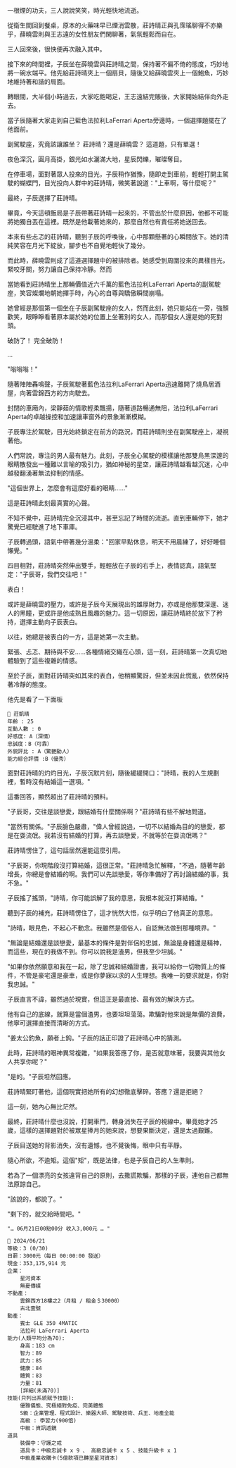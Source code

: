 一根煙的功夫，三人說說笑笑，時光輕快地流逝。

從衛生間回到餐桌，原本的火藥味早已煙消雲散，莊詩晴正與孔霈瑤聊得不亦樂乎，薛曉雲則與王志遠的女性朋友們閑聊著，氣氛輕鬆而自在。

三人回來後，很快便再次融入其中。

接下來的時間裡，子辰坐在薛曉雲與莊詩晴之間，保持著不偏不倚的態度，巧妙地將一碗水端平。他先給莊詩晴夾上一個扇貝，隨後又給薛曉雲夾上一個鮑魚，巧妙地維持著和諧的局面。

轉眼間，大半個小時過去，大家吃飽喝足，王志遠結完賬後，大家開始結伴向外走去。

當子辰隨著大家走到自己藍色法拉利LaFerrari Aperta旁邊時，一個選擇題擺在了他面前。

副駕駛座，究竟該讓誰坐？
莊詩晴？還是薛曉雲？
這道題，只有單選！

夜色深沉，圓月高掛，銀光如水灑滿大地，星辰閃爍，璀璨奪目。

在停車場，面對著眾人投來的目光，子辰稍作猶豫，隨即走到車前，輕輕打開主駕駛的蝴蝶門，目光投向人群中的莊詩晴，微笑著說道："上車啊，等什麼呢？"

最終，子辰選擇了莊詩晴。

畢竟，今天這頓飯局是子辰帶著莊詩晴一起來的，不管出於什麼原因，他都不可能將她獨自丟在這裡。既然是他載著她來的，那麼自然也有責任將她送回去。

本來有些忐忑的莊詩晴，聽到子辰的呼喚後，心中那顆懸著的心瞬間放下。她的清純笑容在月光下綻放，腳步也不自覺地輕快了幾分。

而此時，薛曉雲則成了這道選擇題中的被排除者。她感受到周圍投來的異樣目光，緊咬牙關，努力讓自己保持冷靜。然而

當她看到莊詩晴坐上那輛價值近六千萬的藍色法拉利LaFerrari Aperta的副駕駛座，笑容燦爛地朝她揮手時，內心的自尊與驕傲瞬間崩塌。

她曾經是那個第一個坐在子辰副駕駛座的女人，然而此刻，她只能站在一旁，強顏歡笑，眼睜睜看著原本屬於她的位置上坐著別的女人，而那個女人還是她的死對頭。

破防了！
完全破防！

...

"嗡嗡嗡！"

隨著陣陣轟鳴聲，子辰駕駛著藍色法拉利LaFerrari Aperta迅速離開了燒鳥居酒屋，向著雲錦西方的方向駛去。

封閉的車廂內，梁靜茹的情歌輕柔飄揚，隨著道路暢通無阻，法拉利LaFerrari Aperta的卓越操控和加速讓車窗外的景象漸漸模糊。

子辰專注於駕駛，目光始終鎖定在前方的路況，而莊詩晴則坐在副駕駛座上，凝視著他。 

人們常說，專注的男人最有魅力。此刻，子辰全心駕駛的模樣讓他那雙烏黑深邃的眼睛散發出一種難以言喻的吸引力，猶如神秘的星空，讓莊詩晴越看越沉迷，心中越發翻湧著無法抑制的情感。

"這個世界上，怎麼會有這麼好看的眼睛……"

這是莊詩晴此刻最真實的心聲。

不知不覺中，莊詩晴完全沉浸其中，甚至忘記了時間的流逝。直到車輛停下，她才驚覺已經駛進了地下車庫。

子辰轉過頭，語氣中帶著幾分溫柔："回家早點休息，明天不用晨練了，好好睡個懶覺。"

四目相對，莊詩晴突然伸出雙手，輕輕放在子辰的右手上，表情認真，語氣堅定："子辰哥，我們交往吧！"

表白！

或許是薛曉雲的壓力，或許是子辰今天展現出的雄厚財力，亦或是他那雙深邃、迷人的黑瞳，更或許是他成熟且風趣的魅力。這一切原因，讓莊詩晴終於放下了矜持，選擇主動向子辰表白。

以往，她總是被表白的一方，這是她第一次主動。 

緊張、忐忑、期待與不安……各種情緒交織在心頭，這一刻，莊詩晴第一次真切地體驗到了這些複雜的情感。

至於子辰，面對莊詩晴突如其來的表白，他稍顯驚訝，但並未因此慌亂，依然保持著冷靜的態度。

他先是看了一下面板

```
📰 莊凱晴
年齡 : 25
互動人數 : 0
好感度: A（深情）
忠誠度：B（可靠）
外貌評比 : A（驚艷動人）
能力綜合評價 :B（優秀）
```

面對莊詩晴的灼灼目光，子辰沉默片刻，隨後緩緩開口："詩晴，我的人生規劃裡，暫時沒有結婚這一選項。"

這番回答，顯然超出了莊詩晴的預料。

"子辰哥，交往是談戀愛，跟結婚有什麼關係啊？"莊詩晴有些不解地問道。

"當然有關係。"子辰臉色嚴肅，"偉人曾經說過，一切不以結婚為目的的戀愛，都是在耍流氓。我若沒有結婚的打算，再去談戀愛，不就等於在耍流氓嗎？"

莊詩晴愣住了，這句話居然還能這麼引用。

"子辰哥，你現階段沒打算結婚，這很正常。"莊詩晴急忙解釋，"不過，隨著年齡增長，你總是會結婚的啊。我們可以先談戀愛，等你準備好了再討論結婚的事，我不急。"

子辰搖了搖頭，"詩晴，你可能誤解了我的意思，我根本就沒打算結婚。"

聽到子辰的補充，莊詩晴愣住了，這才恍然大悟，似乎明白了他真正的意思。

"詩晴，眼見色，不起心不動念。我雖然是個俗人，自認無法做到那種境界。"

"無論是結婚還是談戀愛，最基本的條件是對伴侶的忠誠，無論是身體還是精神，而這些，現在的我做不到。你可以說我是渣男，但我至少坦誠。"

"如果你依然願意和我在一起，除了忠誠和結婚證書，我可以給你一切物質上的條件，不管是豪宅還是豪車，或是你夢寐以求的人生理想。我唯一的要求就是，你對我忠誠。"

子辰直言不諱，雖然過於現實，但這正是最直接、最有效的解決方式。

他有自己的底線，就算是當個渣男，也要坦坦蕩蕩。欺騙對他來說是無價的浪費，他寧可選擇直接而清晰的方式。

"姜太公釣魚，願者上鉤。"子辰的話正印證了莊詩晴心中的猜測。

此時，莊詩晴的眼神異常複雜，"如果我答應了你，是否就意味著，我要與其他女人共享你呢？"

"是的。"子辰坦然回應。

莊詩晴緊盯著他，這個現實把她所有的幻想徹底擊碎。答應？還是拒絕？

這一刻，她內心無比茫然。

最終，莊詩晴什麼也沒說，打開車門，轉身消失在子辰的視線中。畢竟她才25歲，這樣的選擇題對於被眾星捧月的她來說，想要果斷決定，還是太過艱難。

子辰目送她的背影消失，沒有遺憾，也不覺後悔，眼中只有平靜。

隨心所欲，不逾矩。這個"矩"，既是法律，也是子辰自己的人生準則。

若為了一個漂亮的女孩違背自己的原則，去撒謊欺騙，那樣的子辰，連他自己都無法原諒自己。

"該說的，都說了。"

"剩下的，就交給時間吧。"

`"… 06月21日00點00分 收入3,000元 … "`

```
📰 2024/06/21
等級：3 (0/30)
日薪：3000元（每日 00:00:00 發送）
現金：353,175,914 元
企業：
    星河資本
    無憂傳媒
不動產：
    雲錦西方18樓之2（月租 / 租金＄30000）
    古北壹號
動產：
    賓士 GLE 350 4MATIC
    法拉利 LaFerrari Aperta
能力(人類平均分為70):
    身高：183 cm
    智力：89
    武力：85
    健康：84
    體質：83
    力量：81
    [詳細(未滿70)]
技能(只列出系統賦予技能):
    優雅儀態、究極絕對免疫、完美體態
    S級：企業管理、程式設計、樂器大師、駕駛技術、兵王、地產全能
    高級 : 學習力(900倍)
    中級：資訊透鏡
道具
    裝備中：守護之戒
    道具卡：中級忠誠卡 x 9 、 高級忠誠卡 x 5 、技能升級卡 x 1
    中級產業收購卡(5億款項已轉至星河資本)
```
